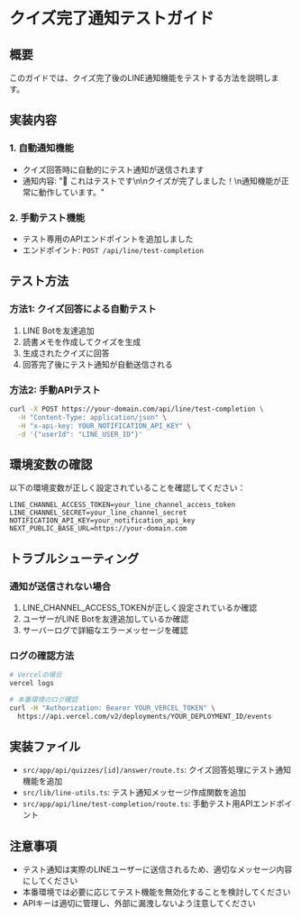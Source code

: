 # クイズ完了通知テストガイド

## 概要

このガイドでは、クイズ完了後のLINE通知機能をテストする方法を説明します。

## 実装内容

### 1. 自動通知機能
- クイズ回答時に自動的にテスト通知が送信されます
- 通知内容: "🧪 これはテストです\n\nクイズが完了しました！\n通知機能が正常に動作しています。"

### 2. 手動テスト機能
- テスト専用のAPIエンドポイントを追加しました
- エンドポイント: `POST /api/line/test-completion`

## テスト方法

### 方法1: クイズ回答による自動テスト

1. LINE Botを友達追加
2. 読書メモを作成してクイズを生成
3. 生成されたクイズに回答
4. 回答完了後にテスト通知が自動送信される

### 方法2: 手動APIテスト

```bash
curl -X POST https://your-domain.com/api/line/test-completion \
  -H "Content-Type: application/json" \
  -H "x-api-key: YOUR_NOTIFICATION_API_KEY" \
  -d '{"userId": "LINE_USER_ID"}'
```

## 環境変数の確認

以下の環境変数が正しく設定されていることを確認してください：

```env
LINE_CHANNEL_ACCESS_TOKEN=your_line_channel_access_token
LINE_CHANNEL_SECRET=your_line_channel_secret
NOTIFICATION_API_KEY=your_notification_api_key
NEXT_PUBLIC_BASE_URL=https://your-domain.com
```

## トラブルシューティング

### 通知が送信されない場合

1. LINE_CHANNEL_ACCESS_TOKENが正しく設定されているか確認
2. ユーザーがLINE Botを友達追加しているか確認
3. サーバーログで詳細なエラーメッセージを確認

### ログの確認方法

```bash
# Vercelの場合
vercel logs

# 本番環境のログ確認
curl -H "Authorization: Bearer YOUR_VERCEL_TOKEN" \
  https://api.vercel.com/v2/deployments/YOUR_DEPLOYMENT_ID/events
```

## 実装ファイル

- `src/app/api/quizzes/[id]/answer/route.ts`: クイズ回答処理にテスト通知機能を追加
- `src/lib/line-utils.ts`: テスト通知メッセージ作成関数を追加
- `src/app/api/line/test-completion/route.ts`: 手動テスト用APIエンドポイント

## 注意事項

- テスト通知は実際のLINEユーザーに送信されるため、適切なメッセージ内容にしてください
- 本番環境では必要に応じてテスト機能を無効化することを検討してください
- APIキーは適切に管理し、外部に漏洩しないよう注意してください